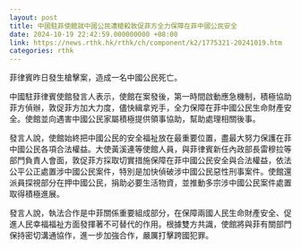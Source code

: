 ```yaml
---
layout: post
title: 中國駐菲使館就中國公民遭槍殺敦促菲方全力保障在菲中國公民安全
date: 2024-10-19 22:42:59.000000000 +08:00
link: https://news.rthk.hk/rthk/ch/component/k2/1775321-20241019.htm
categories: rthk
---
```


菲律賓昨日發生槍擊案，造成一名中國公民死亡。

中國駐菲律賓使館發言人表示，使館在案發後，第一時間啟動應急機制，積極協助菲方偵辦，敦促菲方加大力度，儘快緝拿兇手，全力保障在菲中國公民生命財產安全。使館並向遇害中國公民家屬積極提供領事協助，幫助處理相關後事。

發言人說，使館始終把中國公民的安全福祉放在最重要位置，盡最大努力保護在菲中國公民各項合法權益。大使黃溪連等使館人員，與菲律賓新任內政部長雷穆拉等部門負責人會面，敦促菲方採取切實措施保障在菲中國公民安全與合法權益，依法公平公正處置涉中國公民案件，特別是加快偵破涉中國公民惡性刑事案件。使館還派員探視部分在押中國公民，捐助必要生活物資，並推動多宗涉中國公民案件處置取得積極進展。

發言人說，執法合作是中菲關係重要組成部分，在保障兩國人民生命財產安全、促進人民幸福福祉方面發揮著不可替代的作用。根據雙方共識，使館將與菲有關部門保持密切溝通協作，進一步加強合作，嚴厲打擊跨國犯罪。
